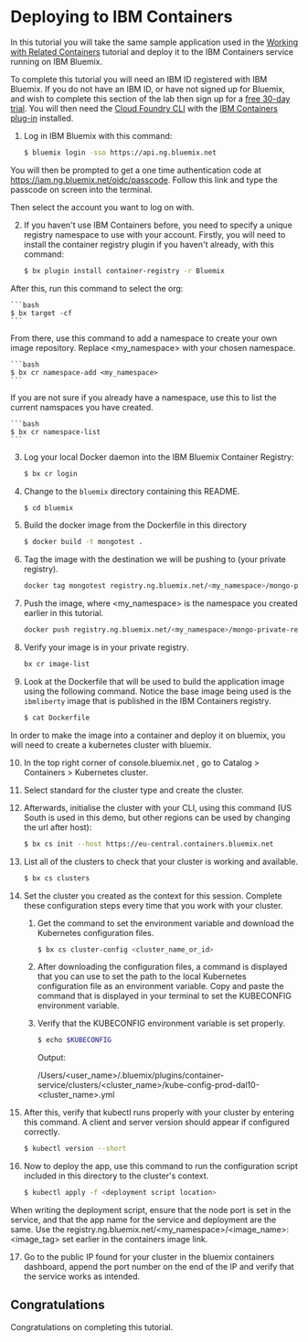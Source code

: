 # Deploying to IBM Containers

In this tutorial you will take the same sample application used in the [Working with Related Containers](../compose) tutorial and deploy it to the IBM Containers service running on IBM Bluemix.

To complete this tutorial you will need an IBM ID registered with IBM Bluemix. If you do not have an IBM ID, or have not signed up for Bluemix, and wish to complete this section of the lab then sign up for a [free 30-day trial](https://console.ng.bluemix.net/registration/). You will then need the [Cloud Foundry CLI](http://docs.cloudfoundry.org/cf-cli/install-go-cli.html) with the [IBM Containers plug-in](https://console.ng.bluemix.net/docs/containers/container_cli_cfic.html) installed.

1. Log in IBM Bluemix with this command:

    ```bash
    $ bluemix login -sso https://api.ng.bluemix.net
    ```

You will then be prompted to get a one time authentication code at https://iam.ng.bluemix.net/oidc/passcode. Follow this link and type the passcode on screen into the terminal.

Then select the account you want to log on with.

2. If you haven't use IBM Containers before, you need to specify a unique registry namespace to use with your account. Firstly, you will need to install the container registry plugin if you haven't already, with this command:

    ```bash
    $ bx plugin install container-registry -r Bluemix
    ```

After this, run this command to select the org:

    ```bash
    $ bx target -cf
    ```

From there, use this command to add a namespace to create your own image repository. Replace <my_namespace> with your chosen namespace.

    ```bash
    $ bx cr namespace-add <my_namespace>
    ```

If you are not sure if you already have a namespace, use this to list the current namspaces you have created.

    ```bash
    $ bx cr namespace-list
    ```

3. Log your local Docker daemon into the IBM Bluemix Container Registry:

    ```bash
    $ bx cr login
    ```

4. Change to the `bluemix` directory containing this README.

    ```bash
    $ cd bluemix
    ```

5. Build the docker image from the Dockerfile in this directory

    ```bash
    $ docker build -t mongotest .
    ```

6. Tag the image with the destination we will be pushing to (your private registry).

    ```bash
    docker tag mongotest registry.ng.bluemix.net/<my_namespace>/mongo-private-registry:latest
    ```

7. Push the image, where <my_namespace> is the namespace you created earlier in this tutorial.

    ```bash
    docker push registry.ng.bluemix.net/<my_namespace>/mongo-private-registry:latest
    ```

8. Verify your image is in your private registry.

    ```bash
    bx cr image-list
    ```

9. Look at the Dockerfile that will be used to build the application image using the following command. Notice the base image being used is the `ibmliberty` image that is published in the IBM Containers registry.

    ```bash
    $ cat Dockerfile
    ```

In order to make the image into a container and deploy it on bluemix, you will need to create a kubernetes cluster with bluemix.

10. In the top right corner of console.bluemix.net , go to Catalog > Containers > Kubernetes cluster.

11. Select standard for the cluster type and create the cluster.

12. Afterwards, initialise the cluster with your CLI, using this command (US South is used in this demo, but other regions can be used by changing the url after host):

    ```bash
    $ bx cs init --host https://eu-central.containers.bluemix.net
    ```

13. List all of the clusters to check that your cluster is working and available.

    ```bash
    $ bx cs clusters
    ```

14. Set the cluster you created as the context for this session. Complete these configuration steps every time that you work with your cluster.

    1. Get the command to set the environment variable and download the Kubernetes configuration files.

        ```bash
        $ bx cs cluster-config <cluster_name_or_id>
        ```

    2. After downloading the configuration files, a command is displayed that you can use to set the path to the local Kubernetes configuration file as an environment variable. Copy and paste the command that is displayed in your terminal to set the KUBECONFIG environment variable.

    3. Verify that the KUBECONFIG environment variable is set properly.

        ```bash
        $ echo $KUBECONFIG
        ```

        Output:

        /Users/<user_name>/.bluemix/plugins/container-service/clusters/<cluster_name>/kube-config-prod-dal10-<cluster_name>.yml

15. After this, verify that kubectl runs properly with your cluster by entering this command. A client and server version should appear if configured correctly.

    ```bash
    $ kubectl version --short
    ```

16. Now to deploy the app, use this command to run the configuration script included in this directory to the cluster's context.

    ```bash
    $ kubectl apply -f <deployment script location>
    ```

When writing the deployment script, ensure that the node port is set in the service, and that the app name for the service and deployment are the same. Use the registry.ng.bluemix.net/<my_namespace>/<image_name>:<image_tag> set earlier in the containers image link. 

17. Go to the public IP found for your cluster in the bluemix containers dashboard, append the port number on the end of the IP and verify that the service works as intended.

## Congratulations

Congratulations on completing this tutorial.
